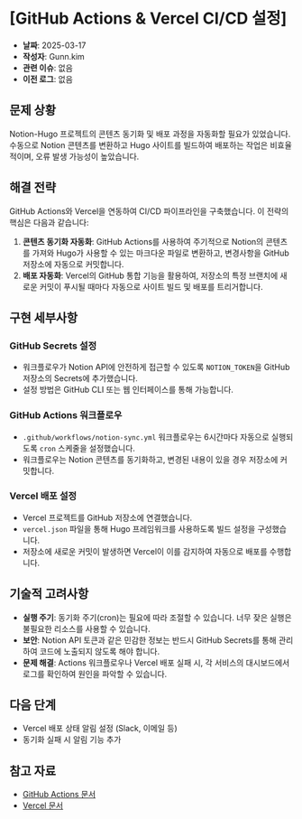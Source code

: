 # [GitHub Actions & Vercel CI/CD 설정]

- **날짜**: 2025-03-17
- **작성자**: Gunn.kim
- **관련 이슈**: 없음
- **이전 로그**: 없음

## 문제 상황
Notion-Hugo 프로젝트의 콘텐츠 동기화 및 배포 과정을 자동화할 필요가 있었습니다. 수동으로 Notion 콘텐츠를 변환하고 Hugo 사이트를 빌드하여 배포하는 작업은 비효율적이며, 오류 발생 가능성이 높았습니다.

## 해결 전략
GitHub Actions와 Vercel을 연동하여 CI/CD 파이프라인을 구축했습니다. 이 전략의 핵심은 다음과 같습니다:
1.  **콘텐츠 동기화 자동화**: GitHub Actions를 사용하여 주기적으로 Notion의 콘텐츠를 가져와 Hugo가 사용할 수 있는 마크다운 파일로 변환하고, 변경사항을 GitHub 저장소에 자동으로 커밋합니다.
2.  **배포 자동화**: Vercel의 GitHub 통합 기능을 활용하여, 저장소의 특정 브랜치에 새로운 커밋이 푸시될 때마다 자동으로 사이트 빌드 및 배포를 트리거합니다.

## 구현 세부사항
### GitHub Secrets 설정
- 워크플로우가 Notion API에 안전하게 접근할 수 있도록 `NOTION_TOKEN`을 GitHub 저장소의 Secrets에 추가했습니다.
- 설정 방법은 GitHub CLI 또는 웹 인터페이스를 통해 가능합니다.

### GitHub Actions 워크플로우
- `.github/workflows/notion-sync.yml` 워크플로우는 6시간마다 자동으로 실행되도록 `cron` 스케줄을 설정했습니다.
- 워크플로우는 Notion 콘텐츠를 동기화하고, 변경된 내용이 있을 경우 저장소에 커밋합니다.

### Vercel 배포 설정
- Vercel 프로젝트를 GitHub 저장소에 연결했습니다.
- `vercel.json` 파일을 통해 Hugo 프레임워크를 사용하도록 빌드 설정을 구성했습니다.
- 저장소에 새로운 커밋이 발생하면 Vercel이 이를 감지하여 자동으로 배포를 수행합니다.

## 기술적 고려사항
- **실행 주기**: 동기화 주기(cron)는 필요에 따라 조절할 수 있습니다. 너무 잦은 실행은 불필요한 리소스를 사용할 수 있습니다.
- **보안**: Notion API 토큰과 같은 민감한 정보는 반드시 GitHub Secrets를 통해 관리하여 코드에 노출되지 않도록 해야 합니다.
- **문제 해결**: Actions 워크플로우나 Vercel 배포 실패 시, 각 서비스의 대시보드에서 로그를 확인하여 원인을 파악할 수 있습니다.

## 다음 단계
- Vercel 배포 상태 알림 설정 (Slack, 이메일 등)
- 동기화 실패 시 알림 기능 추가

## 참고 자료
- [GitHub Actions 문서](https://docs.github.com/en/actions)
- [Vercel 문서](https://vercel.com/docs)

